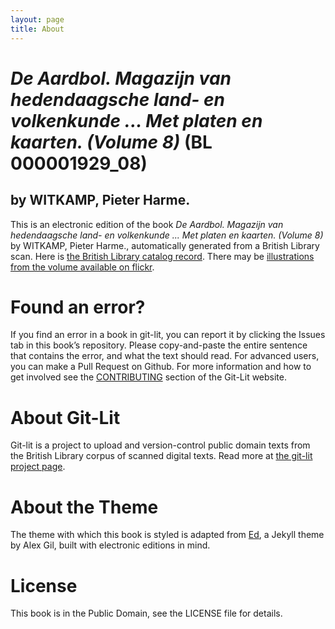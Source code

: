 ```yaml
---
layout: page
title: About
---
```


# _De Aardbol. Magazijn van hedendaagsche land- en volkenkunde ... Met platen en kaarten. (Volume 8)_ (BL 000001929_08)

## by WITKAMP, Pieter Harme.

This is an electronic edition of the book _De Aardbol. Magazijn van hedendaagsche land- en volkenkunde ... Met platen en kaarten. (Volume 8)_ by WITKAMP, Pieter Harme., automatically generated from a British Library scan. Here is [the British Library catalog record](http://explore.bl.uk/primo_library/libweb/action/search.do?cs=frb&doc=BLL01000001929_08&dscnt=1&scp.scps=scope:(BLCONTENT)&frbg=&tab=local_tab&srt=rank&ct=search&mode=Basic&dum=true&tb=t&indx=1&vl(freeText0)=000001929_08&fn=search&vid=BLVU1). There may be [illustrations from the volume available on flickr](https://www.flickr.com/photos/britishlibrary/tags/sysnum000001929_08).

# Found an error?
If you find an error in a book in git-lit, you can report it by clicking the Issues tab in this book’s repository. Please copy-and-paste the entire sentence that contains the error, and what the text should read. For advanced users, you can make a Pull Request on Github.  For more information and how to get involved see the [CONTRIBUTING](http://git-lit.github.io/#contributing) section of the Git-Lit website.

# About Git-Lit
Git-lit is a project to upload and version-control public domain texts from the British Library corpus of scanned digital texts. Read more at [the git-lit project page](https://github.com/Git-Lit/git-lit).

# About the Theme
The theme with which this book is styled is adapted from [Ed](https://github.com/elotroalex/ed), a Jekyll theme by Alex Gil, built with electronic editions in mind.

# License 
This book is in the Public Domain, see the LICENSE file for details. 